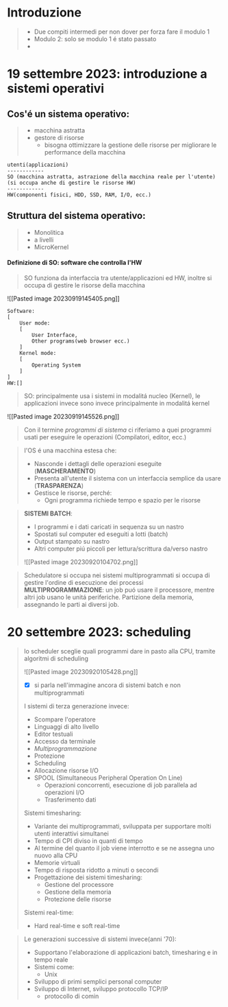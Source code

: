 # Introduzione
> - Due compiti intermedi per non dover per forza fare il modulo 1
> - Modulo 2: solo se modulo 1 é stato passato
> - 

# 19 settembre 2023: introduzione a sistemi operativi

## Cos'é un sistema operativo:
>- macchina astratta
>- gestore di risorse
>	- bisogna ottimizzare la gestione delle risorse per migliorare le performance della macchina

```
utenti(applicazioni)
------------
SO (macchina astratta, astrazione della macchina reale per l'utente)
(si occupa anche di gestire le risorse HW)
------------
HW(componenti fisici, HDD, SSD, RAM, I/O, ecc.)
```
## Struttura del sistema operativo:
>- Monolitica
>- a livelli
>- MicroKernel

#### Definizione di SO: software che controlla l'HW
> SO funziona da interfaccia tra utente/applicazioni ed HW, inoltre si occupa di gestire le risorse della macchina

![[Pasted image 20230919145405.png]]

```
Software:
[
	User mode:
	[
		User Interface,
		Other programs(web browser ecc.)
	]
	Kernel mode:
	[
		Operating System
	]
]
HW:[]
```

>SO: principalmente usa i sistemi in modalitá nucleo (Kernel), le applicazioni invece sono invece principalmente in modalitá kernel

![[Pasted image 20230919145526.png]]
> Con il termine *programmi di sistema* ci riferiamo a quei programmi usati per eseguire le operazioni (Compilatori, editor, ecc.)

> I'OS é una macchina estesa che:
> - Nasconde i dettagli delle operazioni eseguite (**MASCHERAMENTO**)
> - Presenta all'utente il sistema con un interfaccia semplice da usare (**TRASPARENZA**)
> - Gestisce le risorse, perché:
> 	- Ogni programma richiede tempo e spazio per le risorse

>**SISTEMI BATCH**:
>- I programmi e i dati caricati in sequenza su un nastro
>- Spostati sul computer ed eseguiti a lotti (batch)
>- Output stampato su nastro
>- Altri computer piú piccoli per lettura/scrittura da/verso nastro
>
>![[Pasted image 20230920104702.png]]

> Schedulatore si occupa nei sistemi multiprogrammati si occupa di gestire l'ordine di esecuzione dei processi
> **MULTIPROGRAMMAZIONE**: un job puó usare il processore, mentre altri job usano le unitá periferiche. Partizione della memoria, assegnando le parti ai diversi job.
> 
# 20 settembre 2023: scheduling

> lo scheduler sceglie quali programmi dare in pasto alla CPU, tramite algoritmi di scheduling
> 
> ![[Pasted image 20230920105428.png]]
> - [x] si parla nell'immagine ancora di sistemi batch e non multiprogrammati
> 
> I sistemi di terza generazione invece:
> - Scompare l'operatore
> - Linguaggi di alto livello
> - Editor testuali
> - Accesso da terminale
> - *Multiprogrammazione*
> - Protezione
> - Scheduling
> - Allocazione risorse I/O
> - SPOOL (Simultaneous Peripheral Operation On Line)
> 	- Operazioni concorrenti, esecuzione di job parallela ad operazioni I/O
> 	- Trasferimento dati
>
>Sistemi timesharing:
>- Variante dei multiprogrammati, sviluppata per supportare molti utenti interattivi simultanei
>- Tempo di CPI diviso in quanti di tempo
>- Al termine del quanto il job viene interrotto e se ne assegna uno nuovo alla CPU
>- Memorie virtuali
>- Tempo di risposta ridotto a minuti o secondi
>- Progettazione dei sistemi timesharing:
>	- Gestione del processore
>	- Gestione della memoria
>	- Protezione delle risorse
>
>Sistemi real-time:
>- Hard real-time e soft real-time

>Le generazioni successive di sistemi invece(anni '70):
>- Supportano l'elaborazione di applicazioni batch, timesharing e in tempo reale
>- Sistemi come:
>	- Unix
>- Sviluppo di primi semplici personal computer
>- Sviluppo di Internet, sviluppo protocollo TCP/IP
>	- protocollo di comin
